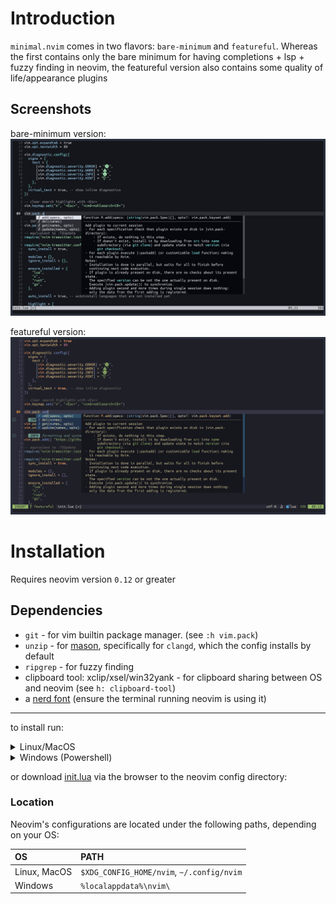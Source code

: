 # Introduction
`minimal.nvim` comes in two flavors: `bare-minimum` and `featureful`. Whereas
the first contains only the bare minimum for having completions + lsp + fuzzy
finding in neovim, the featureful version also contains some quality of
life/appearance plugins

## Screenshots

bare-minimum version:
![bare-minimum](screenshots/bare-minimum.png)

featureful version:
![featureful](screenshots/featureful.png)

# Installation
Requires neovim version `0.12` or greater

## Dependencies
- `git` - for vim builtin package manager. (see `:h vim.pack`)
- `unzip` - for [mason](https://github.com/mason-org/mason.nvim), specifically for `clangd`, which the config installs by default
- `ripgrep` - for fuzzy finding 
- clipboard tool: xclip/xsel/win32yank - for clipboard sharing between OS and neovim (see `h: clipboard-tool`)
- a [nerd font](https://www.nerdfonts.com/) (ensure the terminal running neovim is using it)

---

to install run:

<details>
<summary> Linux/MacOS </summary>
for `bare-minimum`
```bash
mkdir -p "${XDG_CONFIG_HOME:-$HOME/.config}"/nvim && wget https://raw.githubusercontent.com/Hashino/minimal.nvim/refs/heads/bare-minimum/init.lua -O "${XDG_CONFIG_HOME:-$HOME/.config}"/nvim/init.lua && nvim -c ':e $MYVIMRC'
```
for `featureful`
```bash
mkdir -p "${XDG_CONFIG_HOME:-$HOME/.config}"/nvim && wget https://raw.githubusercontent.com/Hashino/minimal.nvim/refs/heads/featureful/init.lua -O "${XDG_CONFIG_HOME:-$HOME/.config}"/nvim/init.lua && nvim -c ':e $MYVIMRC'
```
</details>

<details>
<summary> Windows (Powershell) </summary>
for `bare-minimum`
```powershell
mkdir -Force $env:LOCALAPPDATA\nvim\ && curl https://raw.githubusercontent.com/Hashino/minimal.nvim/refs/heads/bare-minimum/init.lua -o $env:LOCALAPPDATA\nvim\init.lua && nvim -c ':e $MYVIMRC'
```
for `featureful`
```powershell
mkdir -Force $env:LOCALAPPDATA\nvim\ && curl https://raw.githubusercontent.com/Hashino/minimal.nvim/refs/heads/featureful/init.lua -o $env:LOCALAPPDATA\nvim\init.lua && nvim -c ':e $MYVIMRC'
```
</details>

or download [init.lua](init.lua) via the browser to the neovim config directory:

### Location
Neovim's configurations are located under the following paths, depending on your OS:

| OS | PATH |
| :- | :--- |
| Linux, MacOS | `$XDG_CONFIG_HOME/nvim`, `~/.config/nvim` |
| Windows | `%localappdata%\nvim\` |
